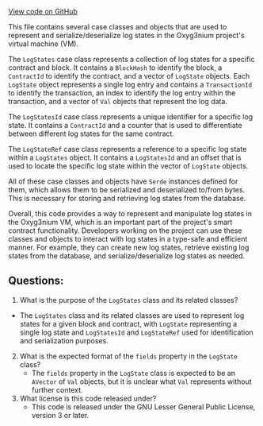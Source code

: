 [View code on GitHub](https://github.com/alephium/alephium/protocol/src/main/scala/org/alephium/protocol/vm/LogStates.scala)

This file contains several case classes and objects that are used to represent and serialize/deserialize log states in the Oxyg3nium project's virtual machine (VM). 

The `LogStates` case class represents a collection of log states for a specific contract and block. It contains a `BlockHash` to identify the block, a `ContractId` to identify the contract, and a vector of `LogState` objects. Each `LogState` object represents a single log entry and contains a `TransactionId` to identify the transaction, an index to identify the log entry within the transaction, and a vector of `Val` objects that represent the log data.

The `LogStatesId` case class represents a unique identifier for a specific log state. It contains a `ContractId` and a counter that is used to differentiate between different log states for the same contract.

The `LogStateRef` case class represents a reference to a specific log state within a `LogStates` object. It contains a `LogStatesId` and an offset that is used to locate the specific log state within the vector of `LogState` objects.

All of these case classes and objects have `Serde` instances defined for them, which allows them to be serialized and deserialized to/from bytes. This is necessary for storing and retrieving log states from the database.

Overall, this code provides a way to represent and manipulate log states in the Oxyg3nium VM, which is an important part of the project's smart contract functionality. Developers working on the project can use these classes and objects to interact with log states in a type-safe and efficient manner. For example, they can create new log states, retrieve existing log states from the database, and serialize/deserialize log states as needed.
## Questions: 
 1. What is the purpose of the `LogStates` class and its related classes?
   - The `LogStates` class and its related classes are used to represent log states for a given block and contract, with `LogState` representing a single log state and `LogStatesId` and `LogStateRef` used for identification and serialization purposes.
2. What is the expected format of the `fields` property in the `LogState` class?
   - The `fields` property in the `LogState` class is expected to be an `AVector` of `Val` objects, but it is unclear what `Val` represents without further context.
3. What license is this code released under?
   - This code is released under the GNU Lesser General Public License, version 3 or later.